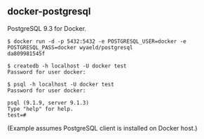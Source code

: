 ## docker-postgresql


PostgreSQL 9.3 for Docker.

```
$ docker run -d -p 5432:5432 -e POSTGRESQL_USER=docker -e POSTGRESQL_PASS=docker wyaeld/postgresql
da809981545f

$ createdb -h localhost -U docker test
Password for user docker:

$ psql -h localhost -U docker test
Password for user docker:
    
psql (9.1.9, server 9.1.3)
Type "help" for help.
test=#
```

(Example assumes PostgreSQL client is installed on Docker host.)

